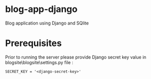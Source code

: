 # blog-app-django
Blog application using Django and SQlite

# Prerequisites
Prior to running the server please provide Django secret key value in blogsite\blogsite\settings.py file :
```
SECRET_KEY = '<django-secret-key>'
```
